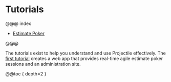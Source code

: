 # Tutorials

@@@ index

* [Estimate Poker](poker/index.md)

@@@

The tutorials exist to help you understand and use Projectile effectively. 
The [first tutorial](poker/index.md) creates a web app that provides real-time agile estimate poker sessions and an administration site. 

@@toc { depth=2 }
